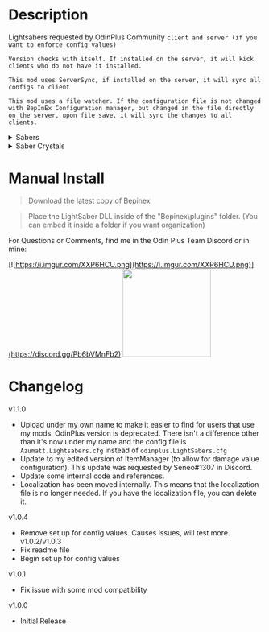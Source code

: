 # Description

Lightsabers requested by OdinPlus Community `client and server (if you want to enforce config values)`

`Version checks with itself. If installed on the server, it will kick clients who do not have it installed.`

`This mod uses ServerSync, if installed on the server, it will sync all configs to client`

`This mod uses a file watcher. If the configuration file is not changed with BepInEx Configuration manager, but changed in the file directly on the server, upon file save, it will sync the changes to all clients.`



<details><summary>Sabers</summary>

`Prefab name(s): LightSaber_{ColorName}`

`Crafting Table: Forge (Level 3)`

#### Requirements (Configurable!):

`SaberCrystal_{ColorName} (20)`

`Silver (40)`

`Iron (20)`

### Colors

```
Red, Green, Blue, Pink, Purple, Dark, Orange
```

</details>

<details><summary>Saber Crystals</summary>

`Prefab name(s): SaberCrystal_{ColorName}`

`Crafting Table: Forge (Level 3)`

#### Requirements (Configurable!):

`Crystal (50)`
</details>

# Manual Install

> Download the latest copy of Bepinex

> Place the LightSaber DLL inside of the "Bepinex\plugins\" folder. (You can embed it inside a folder if you want
> organization)

For Questions or Comments, find me in the Odin Plus Team Discord or in mine:

[![https://i.imgur.com/XXP6HCU.png](https://i.imgur.com/XXP6HCU.png)](https://discord.gg/Pb6bVMnFb2)
<a href="https://discord.gg/pdHgy6Bsng"><img src="https://i.imgur.com/Xlcbmm9.png" href="https://discord.gg/pdHgy6Bsng" width="175" height="175"></a>

# Changelog

v1.1.0

- Upload under my own name to make it easier to find for users that use my mods. OdinPlus version is deprecated. There
  isn't a difference other than it's now under my name and the config file is `Azumatt.Lightsabers.cfg` instead
  of `odinplus.LightSabers.cfg`
- Update to my edited version of ItemManager (to allow for damage value configuration). This update was requested by
  Seneo#1307 in Discord.
- Update some internal code and references.
- Localization has been moved internally. This means that the localization file is no longer needed. If you have
  the localization file, you can delete it.

v1.0.4

- Remove set up for config values. Causes issues, will test more.
  v1.0.2/v1.0.3
- Fix readme file
- Begin set up for config values

v1.0.1

- Fix issue with some mod compatibility

v1.0.0

- Initial Release